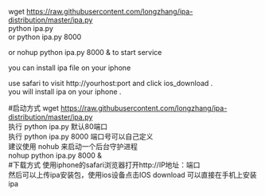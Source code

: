 wget https://raw.githubusercontent.com/longzhang/ipa-distribution/master/ipa.py<br>
python ipa.py <br>
or python ipa.py 8000 <br>

or nohup python ipa.py 8000 & to start service <br>


you can install ipa file on your iphone  <br>


use safari to visit http://yourhost:port  and click ios_download .  <br>
you will install ipa on your iphone .  <br> 

#启动方式
wget https://raw.githubusercontent.com/longzhang/ipa-distribution/master/ipa.py<br>
执行 python ipa.py 默认80端口<br>
执行 python ipa.py 8000 端口号可以自己定义<br>
建议使用 nohub 来启动一个后台守护进程 <br>
nohup python ipa.py 8000 & <br>
#下载方式
使用iphone的safari浏览器打开http://IP地址：端口 <br>
然后可以上传ipa安装包，使用ios设备点击IOS download 可以直接在手机上安装ipa <br>








